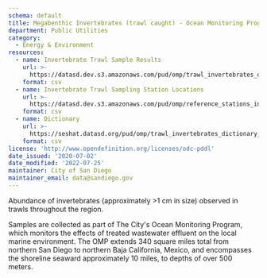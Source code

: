 ```yaml
---
schema: default
title: Megabenthic Invertebrates (trawl caught) - Ocean Monitoring Program
department: Public Utilities
category:
  - Energy & Environment
resources:
  - name: Invertebrate Trawl Sample Results
    url: >-
      https://datasd.dev.s3.amazonaws.com/pud/omp/trawl_invertebrates_datasd.csv
    format: csv
  - name: Invertebrate Trawl Sampling Station Locations
    url: >-
      https://datasd.dev.s3.amazonaws.com/pud/omp/reference_stations_invertebrate_trawls.csv
    format: csv
  - name: Dictionary
    url: >-
      https://seshat.datasd.org/pud/omp/trawl_invertebrates_dictionary_datasd.csv
    format: csv
license: 'http://www.opendefinition.org/licenses/odc-pddl'
date_issued: '2020-07-02'
date_modified: '2022-07-25'
maintainer: City of San Diego
maintainer_email: data@sandiego.gov
---
```

Abundance of invertebrates (approximately >1 cm in size) observed in trawls throughout the region.
<!--more-->
Samples are collected as part of The City's Ocean Monitoring Program, which monitors the effects of treated wastewater effluent on the local marine environment. The OMP extends 340 square miles total from northern San Diego to northern Baja California, Mexico, and encompasses the shoreline seaward approximately 10 miles, to depths of over 500 meters.